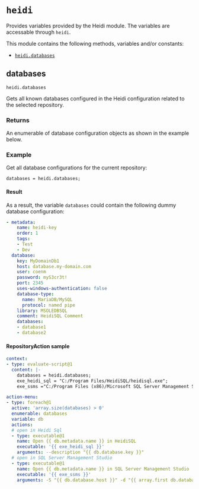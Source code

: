 # `heidi`

Provides variables provided by the Heidi module. The variables are accessable through `heidi`.

This module contains the following methods, variables and/or constants:

- [`heidi.databases`](#databases)

## databases

`heidi.databases`

Gets all known databases configured in the Heidi configuration related to the selected repository.

### Returns

An enumerable of database configuration objects as shown in the example below.

### Example
      
Get all database configurations for the current repository:


```
databases = heidi.databases;
```

#### Result

As a result, the variable `databases` could contain the following dummy database configuration:


```yaml
- metadata:
    name: heidi-key
    order: 1
    tags:
    - Test
    - Dev
  database:
    key: MyDomainDb1
    host: database.my-domain.com
    user: coenm
    password: myS3cr3t!
    port: 2345
    uses-windows-authentication: false
    database-type:
      name: MariaDB/MySQL
      protocol: named pipe
    library: MSOLEDBSQL
    comment: HeidiSQL Comment
    databases:
    - database1
    - database2
```

#### RepositoryAction sample


```yaml
context:
- type: evaluate-script@1
  content: |-
    databases = heidi.databases;
    exe_heidi_sql = "C:/Program Files/HeidiSQL/heidisql.exe";    
    exe_ssms ="C:/Program Files (x86)/Microsoft SQL Server Management Studio 18/Common7/IDE/Ssms.exe";

action-menu:
- type: foreach@1
  active: 'array.size(databases) > 0'
  enumerable: databases
  variable: db
  actions:
  # open in Heidi Sql
  - type: executable@1
    name: Open {{ db.metadata.name }} in HeidiSQL
    executable: '{{ exe_heidi_sql }}'
    arguments: --description "{{ db.database.key }}"
  # open in SQL Server Management Studio
  - type: executable@1
    name: Open {{ db.metadata.name }} in SQL Server Management Studio
    executable: '{{ exe_ssms }}'
    arguments: -S "{{ db.database.host }}" -d "{{ array.first db.database.databases }}" -U "{{ db.database.user }}"
```


